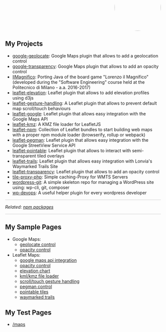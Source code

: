 <p align="right" style="margin-top: -70px; text-align: right;">
  <a href="https://github.com/Raruto">
    <img style="border-radius:50%;" src="https://avatars.githubusercontent.com/u/9614886?s=400" height="150" />
  </a>
</p>
<p align="center" style="display:none;">
  <a href="https://raruto.github.io/">View at raruto.github.io</a>
 </p>

## My Projects
- [google-geolocate](https://raruto.github.io/google-geolocate): Google Maps plugin that allows to add a geolocation control
- [google-transparency](https://raruto.github.io/google-transparency): Google Maps plugin that allows to add an opacity control
- [IlMagnifico](https://raruto.github.io/IlMagnifico): Porting Java of the board game "Lorenzo il Magnifico" (developed during the "Software Engineering" course held at the Politecnico di Milano - a.a. 2016-2017)
- [leaflet-elevation](https://raruto.github.io/leaflet-elevation): Leaflet plugin that allows to add elevation profiles using d3js
- [leaflet-gesture-handling](https://raruto.github.io/leaflet-gesture-handling): A Leaflet plugin that allows to prevent default map scroll/touch behaviours
- [leaflet-google](https://raruto.github.io/leaflet-google): Leaflet plugin that allows easy integration with the Google Maps API
- [leaflet-kmz](https://raruto.github.io/leaflet-kmz): A KMZ file loader for LeafletJS
- [leaflet-npm](https://raruto.github.io/leaflet-npm): Collection of Leaflet bundles to start building web maps with a proper npm module loader (browserify, rollup or webpack)
- [leaflet-pegman](https://raruto.github.io/leaflet-pegman): Leaflet plugin that allows easy integration with the Google StreetView Service API
- [leaflet-pointable](https://raruto.github.io/leaflet-pointable): Leaflet plugin that allows to interact with semi-transparent tiled overlays
- [leaflet-trails](https://raruto.github.io/leaflet-trails): Leaflet plugin that allows easy integration with Lonvia's Waymarked Trails Site
- [leaflet-transparency](https://raruto.github.io/leaflet-transparency): Leaflet plugin that allows to add an opacity control
- [tile-proxy-php](https://raruto.github.io/tile-proxy-php): Simple caching-Proxy for WMTS Servers
- [wordpress-git](https://raruto.github.io/wordpress-git): A simple skeleton repo for managing a WordPress site using: wp-cli, git, composer
- [wp-devops](https://raruto.github.io/wp-devops): A useful helper plugin for every wordpress developer

<hr style="background: #ccc;">
<p><em>Related: <a href="https://www.npmjs.com/~raruto">npm packages</a></em></p>
<hr style="background: #ccc;">

## My Sample Pages
- Google Maps:
  - [geolocate control](/examples/google-geolocate/google-geolocate.html)
  - [opacity control](/examples/google-transparency/google-transparency.html)
- Leaflet Maps:
  - [google maps api integration](/examples/leaflet-google/leaflet-google.html)
  - [opacity control](/examples/leaflet-transparency/leaflet-transparency.html)
  - [elevation chart](/examples/leaflet-elevation/leaflet-elevation_hoverable-tracks.html)
  - [kml/kmz file loader](/examples/leaflet-kmz/leaflet-kmz.html)
  - [scroll/touch gesture handling](/examples/leaflet-gesture-handling/leaflet-gesture-handling.html)
  - [pegman control](/examples/leaflet-pegman/leaflet-pegman-lazyLoading.html)
  - [pointable tiles](/examples/leaflet-pointable/leaflet-pointable.html)
  - [waymarked trails](/examples/leaflet-trails/leaflet-trails.html)

## My Test Pages
- [/maps](/maps)
